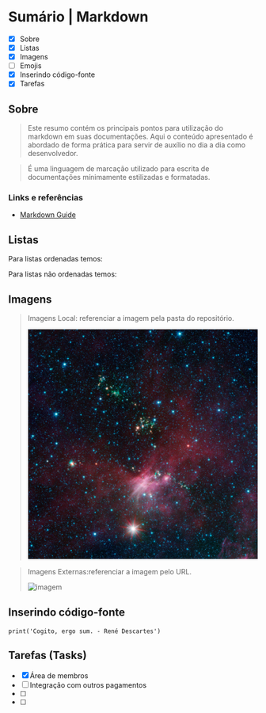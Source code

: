 # Sumário | Markdown

- [x] Sobre
- [x] Listas
- [x] Imagens
- [ ] Emojis
- [x] Inserindo código-fonte
- [x] Tarefas

## Sobre

> Este resumo contém os principais pontos para utilização do markdown em suas documentações. Aqui o conteúdo apresentado é abordado de forma prática para servir de auxílio no dia a dia como desenvolvedor.

> É uma linguagem de marcação utilizado para escrita de documentações mínimamente estilizadas e formatadas.

### Links e referências

- [Markdown Guide](https://www.markdownguide.org/getting-started/)

## Listas
Para listas ordenadas temos:

Para listas não ordenadas temos:

## Imagens
> Imagens Local: referenciar a imagem pela pasta do repositório.
> 
> ![img_local](../markdown/img/sirius_a.jpg)

> Imagens Externas:referenciar a imagem pelo URL.
> 
> ![imagem](https://unsplash.com/pt-br/fotografias/u3BDjnJvdVM)
> 

## Inserindo código-fonte

    print('Cogito, ergo sum. - René Descartes')

## Tarefas (Tasks)

- [x] Área de membros
- [ ] Integração com outros pagamentos
- [ ] 
- [ ] 
